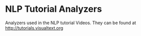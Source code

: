 # NLP Tutorial Analyzers

Analyzers used in the NLP tutorial Videos. They can be found at http://tutorials.visualtext.org
